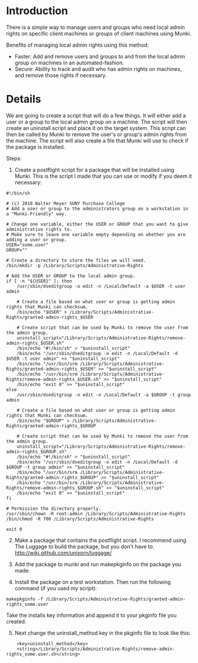 # Introduction #
There is a simple way to manage users and groups who need local admin rights on specific client machines or groups of client machines using Munki.

Benefits of managing local admin rights using this method:

  * Faster: Add and remove users and groups to and from the local admin group on machines in an automated-fashion.
  * Secure: Ability to track and audit who has admin rights on machines, and remove those rights if necessary.

# Details #

We are going to create a script that will do a few things. It will either add a user or a group to the local admin group on a machine. The script will then create an uninstall script and place it on the target system. This script can then be called by Munki to remove the user's or group's admin rights from the machine. The script will also create a file that Munki will use to check if the package is installed.

Steps:

1. Create a postflight script for a package that will be installed using Munki. This is the script I made that you can use or modify if you deem it necessary:

```
#!/bin/sh

# (c) 2010 Walter Meyer SUNY Purchase College
# Add a user or group to the administrators group on a workstation in a "Munki-Friendly" way.

# Change one variable, either the USER or GROUP that you want to give administrative rights to.
# Make sure to leave one variable empty depending on whether you are adding a user or group.
USER="some.user"
GROUP=""

# Create a directory to store the files we will need.
/bin/mkdir -p /Library/Scripts/Administrative-Rights

# Add the USER or GROUP to the local admin group.
if [ -n "${USER}" ]; then
	/usr/sbin/dseditgroup -o edit -n /Local/Default -a $USER -t user admin
	
	# Create a file based on what user or group is getting admin rights that Munki can checksum.
	/bin/echo "$USER" > /Library/Scripts/Administrative-Rights/granted-admin-rights_$USER
	
	# Create script that can be used by Munki to remove the user from the admin group.
	uninstall_script="/Library/Scripts/Administrative-Rights/remove-admin-rights_$USER.sh"
	/bin/echo "#!/bin/sh" > "$uninstall_script"
	/bin/echo "/usr/sbin/dseditgroup -o edit -n /Local/Default -d $USER -t user admin" >> "$uninstall_script"
	/bin/echo "/usr/bin/srm /Library/Scripts/Administrative-Rights/granted-admin-rights_$USER" >> "$uninstall_script"
	/bin/echo "/usr/bin/srm /Library/Scripts/Administrative-Rights/remove-admin-rights_$USER.sh" >> "$uninstall_script"
	/bin/echo "exit 0" >> "$uninstall_script"
else
	/usr/sbin/dseditgroup -o edit -n /Local/Default -a $GROUP -t group admin
	
	# Create a file based on what user or group is getting admin rights that Munki can checksum.
	/bin/echo "$GROUP" > /Library/Scripts/Administrative-Rights/granted-admin-rights_$GROUP
	
	# Create script that can be used by Munki to remove the user from the admin group.
	uninstall_script="/Library/Scripts/Administrative-Rights/remove-admin-rights_$GROUP.sh"
	/bin/echo "#!/bin/sh" > "$uninstall_script"
	/bin/echo "/usr/sbin/dseditgroup -o edit -n /Local/Default -d $GROUP -t group admin" >> "$uninstall_script"
	/bin/echo "/usr/bin/srm /Library/Scripts/Administrative-Rights/granted-admin-rights_$GROUP" >> "$uninstall_script"
	/bin/echo "/usr/bin/srm /Library/Scripts/Administrative-Rights/remove-admin-rights_$GROUP.sh" >> "$uninstall_script"
	/bin/echo "exit 0" >> "$uninstall_script"
fi

# Permission the directory properly.
/usr/sbin/chown -R root:admin /Library/Scripts/Administrative-Rights
/bin/chmod -R 700 /Library/Scripts/Administrative-Rights

exit 0
```

2. Make a package that contains the postflight script. I recommend using The Luggage to build the package, but you don't have to. http://wiki.github.com/unixorn/luggage/

3. Add the package to munki and run makepkginfo on the package you made.

4. Install the package on a test workstation. Then run the following command (if you used my script):

```
makepkginfo -f /Library/Scripts/Administrative-Rights/granted-admin-rights_some.user
```

Take the installs key information and append it to your pkginfo file you created.

5. Next change the uninstall\_method key in the pkginfo file to look
like this:
```
	<key>uninstall_method</key>
	<string>/Library/Scripts/Administrative-Rights/remove-admin-rights_some.user.sh</string>
```